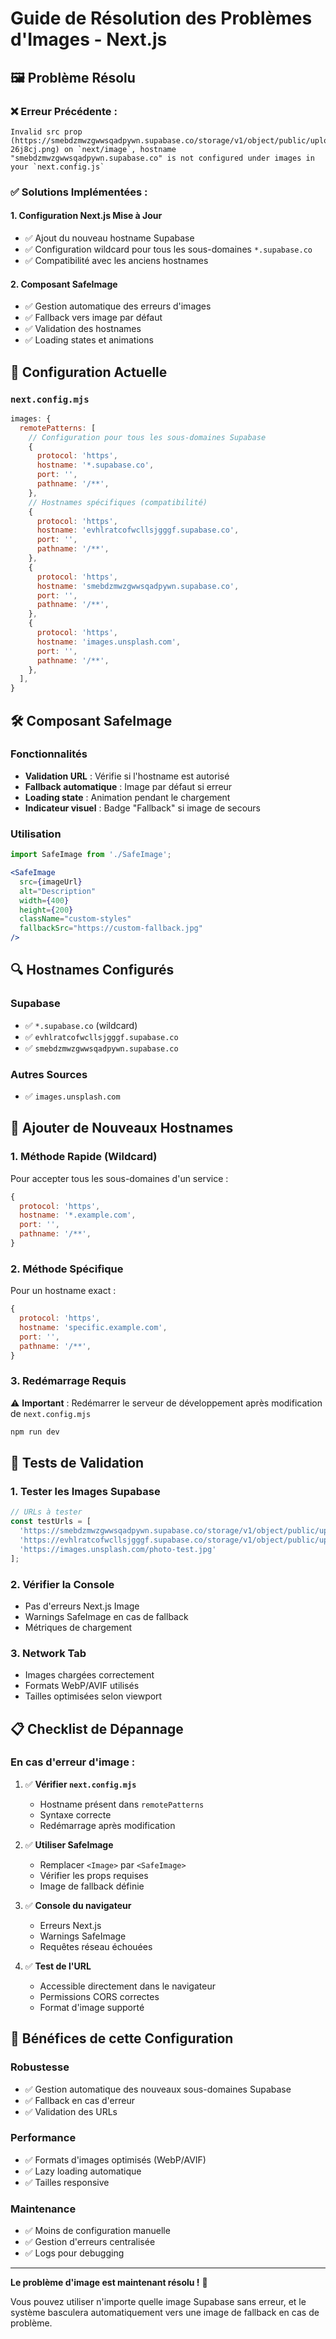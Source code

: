 # Guide de Résolution des Problèmes d'Images - Next.js

## 🖼️ Problème Résolu

### ❌ **Erreur Précédente :**
```
Invalid src prop (https://smebdzmwzgwwsqadpywn.supabase.co/storage/v1/object/public/uploads/uploads/articles/1754943256935-26j8cj.png) on `next/image`, hostname "smebdzmwzgwwsqadpywn.supabase.co" is not configured under images in your `next.config.js`
```

### ✅ **Solutions Implémentées :**

#### 1. **Configuration Next.js Mise à Jour**
- ✅ Ajout du nouveau hostname Supabase
- ✅ Configuration wildcard pour tous les sous-domaines `*.supabase.co`
- ✅ Compatibilité avec les anciens hostnames

#### 2. **Composant SafeImage**
- ✅ Gestion automatique des erreurs d'images
- ✅ Fallback vers image par défaut
- ✅ Validation des hostnames
- ✅ Loading states et animations

## 🔧 **Configuration Actuelle**

### `next.config.mjs`
```javascript
images: {
  remotePatterns: [
    // Configuration pour tous les sous-domaines Supabase
    {
      protocol: 'https',
      hostname: '*.supabase.co',
      port: '',
      pathname: '/**',
    },
    // Hostnames spécifiques (compatibilité)
    {
      protocol: 'https',
      hostname: 'evhlratcofwcllsjgggf.supabase.co',
      port: '',
      pathname: '/**',
    },
    {
      protocol: 'https',
      hostname: 'smebdzmwzgwwsqadpywn.supabase.co',
      port: '',
      pathname: '/**',
    },
    {
      protocol: 'https',
      hostname: 'images.unsplash.com',
      port: '',
      pathname: '/**',
    },
  ],
}
```

## 🛠️ **Composant SafeImage**

### Fonctionnalités
- **Validation URL** : Vérifie si l'hostname est autorisé
- **Fallback automatique** : Image par défaut si erreur
- **Loading state** : Animation pendant le chargement
- **Indicateur visuel** : Badge "Fallback" si image de secours

### Utilisation
```jsx
import SafeImage from './SafeImage';

<SafeImage
  src={imageUrl}
  alt="Description"
  width={400}
  height={200}
  className="custom-styles"
  fallbackSrc="https://custom-fallback.jpg"
/>
```

## 🔍 **Hostnames Configurés**

### Supabase
- ✅ `*.supabase.co` (wildcard)
- ✅ `evhlratcofwcllsjgggf.supabase.co`
- ✅ `smebdzmwzgwwsqadpywn.supabase.co`

### Autres Sources
- ✅ `images.unsplash.com`

## 🚨 **Ajouter de Nouveaux Hostnames**

### 1. **Méthode Rapide (Wildcard)**
Pour accepter tous les sous-domaines d'un service :
```javascript
{
  protocol: 'https',
  hostname: '*.example.com',
  port: '',
  pathname: '/**',
}
```

### 2. **Méthode Spécifique**
Pour un hostname exact :
```javascript
{
  protocol: 'https',
  hostname: 'specific.example.com',
  port: '',
  pathname: '/**',
}
```

### 3. **Redémarrage Requis**
⚠️ **Important** : Redémarrer le serveur de développement après modification de `next.config.mjs`

```bash
npm run dev
```

## 🧪 **Tests de Validation**

### 1. **Tester les Images Supabase**
```javascript
// URLs à tester
const testUrls = [
  'https://smebdzmwzgwwsqadpywn.supabase.co/storage/v1/object/public/uploads/test.jpg',
  'https://evhlratcofwcllsjgggf.supabase.co/storage/v1/object/public/uploads/test.jpg',
  'https://images.unsplash.com/photo-test.jpg'
];
```

### 2. **Vérifier la Console**
- Pas d'erreurs Next.js Image
- Warnings SafeImage en cas de fallback
- Métriques de chargement

### 3. **Network Tab**
- Images chargées correctement
- Formats WebP/AVIF utilisés
- Tailles optimisées selon viewport

## 📋 **Checklist de Dépannage**

### En cas d'erreur d'image :

1. ✅ **Vérifier `next.config.mjs`**
   - Hostname présent dans `remotePatterns`
   - Syntaxe correcte
   - Redémarrage après modification

2. ✅ **Utiliser SafeImage**
   - Remplacer `<Image>` par `<SafeImage>`
   - Vérifier les props requises
   - Image de fallback définie

3. ✅ **Console du navigateur**
   - Erreurs Next.js
   - Warnings SafeImage
   - Requêtes réseau échouées

4. ✅ **Test de l'URL**
   - Accessible directement dans le navigateur
   - Permissions CORS correctes
   - Format d'image supporté

## 🎯 **Bénéfices de cette Configuration**

### Robustesse
- ✅ Gestion automatique des nouveaux sous-domaines Supabase
- ✅ Fallback en cas d'erreur
- ✅ Validation des URLs

### Performance
- ✅ Formats d'images optimisés (WebP/AVIF)
- ✅ Lazy loading automatique
- ✅ Tailles responsive

### Maintenance
- ✅ Moins de configuration manuelle
- ✅ Gestion d'erreurs centralisée
- ✅ Logs pour debugging

---

**Le problème d'image est maintenant résolu !** 🎉

Vous pouvez utiliser n'importe quelle image Supabase sans erreur, et le système basculera automatiquement vers une image de fallback en cas de problème.
